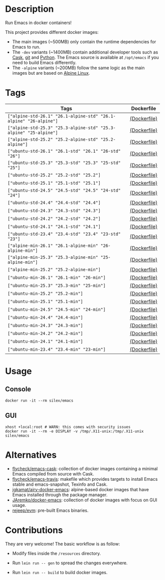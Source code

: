 <!-- -*- mode: markdown; -*- -->

# Description

Run Emacs in docker containers!

This project provides different docker images:

- The main images (~500MB) only contain the runtime dependencies for Emacs to run.
- The `-dev` variants (~1400MB) contain additional developer tools such as [Cask](https://cask.readthedocs.io),
  [git](https://git-scm.com) and [Python](https://www.python.org). The Emacs source is available at `/opt/emacs` if
  you need to build Emacs differently.
- The `-alpine` variants (~200MB) follow the same logic as the main images but are based on
  [Alpine Linux](https://alpinelinux.org).

# Tags

| Tags         | Dockerfile |
|--------------|------------|
| `["alpine-std-26.1" "26.1-alpine-std" "26.1-alpine" "26-alpine"]` | [(Dockerfile)](https://github.com/conao3/docker-emacs/blob/master/Dockerfiles/Dockerfile-alpine-std-26.1) |
| `["alpine-std-25.3" "25.3-alpine-std" "25.3-alpine" "25-alpine"]` | [(Dockerfile)](https://github.com/conao3/docker-emacs/blob/master/Dockerfiles/Dockerfile-alpine-std-25.3) |
| `["alpine-std-25.2" "25.2-alpine-std" "25.2-alpine"]` | [(Dockerfile)](https://github.com/conao3/docker-emacs/blob/master/Dockerfiles/Dockerfile-alpine-std-25.2) |
| `["ubuntu-std-26.1" "26.1-std" "26.1" "26-std" "26"]` | [(Dockerfile)](https://github.com/conao3/docker-emacs/blob/master/Dockerfiles/Dockerfile-ubuntu-std-26.1) |
| `["ubuntu-std-25.3" "25.3-std" "25.3" "25-std" "25"]` | [(Dockerfile)](https://github.com/conao3/docker-emacs/blob/master/Dockerfiles/Dockerfile-ubuntu-std-25.3) |
| `["ubuntu-std-25.2" "25.2-std" "25.2"]` | [(Dockerfile)](https://github.com/conao3/docker-emacs/blob/master/Dockerfiles/Dockerfile-ubuntu-std-25.2) |
| `["ubuntu-std-25.1" "25.1-std" "25.1"]` | [(Dockerfile)](https://github.com/conao3/docker-emacs/blob/master/Dockerfiles/Dockerfile-ubuntu-std-25.1) |
| `["ubuntu-std-24.5" "24.5-std" "24.5" "24-std" "24"]` | [(Dockerfile)](https://github.com/conao3/docker-emacs/blob/master/Dockerfiles/Dockerfile-ubuntu-std-24.5) |
| `["ubuntu-std-24.4" "24.4-std" "24.4"]` | [(Dockerfile)](https://github.com/conao3/docker-emacs/blob/master/Dockerfiles/Dockerfile-ubuntu-std-24.4) |
| `["ubuntu-std-24.3" "24.3-std" "24.3"]` | [(Dockerfile)](https://github.com/conao3/docker-emacs/blob/master/Dockerfiles/Dockerfile-ubuntu-std-24.3) |
| `["ubuntu-std-24.2" "24.2-std" "24.2"]` | [(Dockerfile)](https://github.com/conao3/docker-emacs/blob/master/Dockerfiles/Dockerfile-ubuntu-std-24.2) |
| `["ubuntu-std-24.1" "24.1-std" "24.1"]` | [(Dockerfile)](https://github.com/conao3/docker-emacs/blob/master/Dockerfiles/Dockerfile-ubuntu-std-24.1) |
| `["ubuntu-std-23.4" "23.4-std" "23.4" "23-std" "23"]` | [(Dockerfile)](https://github.com/conao3/docker-emacs/blob/master/Dockerfiles/Dockerfile-ubuntu-std-23.4) |
| `["alpine-min-26.1" "26.1-alpine-min" "26-alpine-min"]` | [(Dockerfile)](https://github.com/conao3/docker-emacs/blob/master/Dockerfiles/Dockerfile-alpine-min-26.1) |
| `["alpine-min-25.3" "25.3-alpine-min" "25-alpine-min"]` | [(Dockerfile)](https://github.com/conao3/docker-emacs/blob/master/Dockerfiles/Dockerfile-alpine-min-25.3) |
| `["alpine-min-25.2" "25.2-alpine-min"]` | [(Dockerfile)](https://github.com/conao3/docker-emacs/blob/master/Dockerfiles/Dockerfile-alpine-min-25.2) |
| `["ubuntu-min-26.1" "26.1-min" "26-min"]` | [(Dockerfile)](https://github.com/conao3/docker-emacs/blob/master/Dockerfiles/Dockerfile-ubuntu-min-26.1) |
| `["ubuntu-min-25.3" "25.3-min" "25-min"]` | [(Dockerfile)](https://github.com/conao3/docker-emacs/blob/master/Dockerfiles/Dockerfile-ubuntu-min-25.3) |
| `["ubuntu-min-25.2" "25.2-min"]` | [(Dockerfile)](https://github.com/conao3/docker-emacs/blob/master/Dockerfiles/Dockerfile-ubuntu-min-25.2) |
| `["ubuntu-min-25.1" "25.1-min"]` | [(Dockerfile)](https://github.com/conao3/docker-emacs/blob/master/Dockerfiles/Dockerfile-ubuntu-min-25.1) |
| `["ubuntu-min-24.5" "24.5-min" "24-min"]` | [(Dockerfile)](https://github.com/conao3/docker-emacs/blob/master/Dockerfiles/Dockerfile-ubuntu-min-24.5) |
| `["ubuntu-min-24.4" "24.4-min"]` | [(Dockerfile)](https://github.com/conao3/docker-emacs/blob/master/Dockerfiles/Dockerfile-ubuntu-min-24.4) |
| `["ubuntu-min-24.3" "24.3-min"]` | [(Dockerfile)](https://github.com/conao3/docker-emacs/blob/master/Dockerfiles/Dockerfile-ubuntu-min-24.3) |
| `["ubuntu-min-24.2" "24.2-min"]` | [(Dockerfile)](https://github.com/conao3/docker-emacs/blob/master/Dockerfiles/Dockerfile-ubuntu-min-24.2) |
| `["ubuntu-min-24.1" "24.1-min"]` | [(Dockerfile)](https://github.com/conao3/docker-emacs/blob/master/Dockerfiles/Dockerfile-ubuntu-min-24.1) |
| `["ubuntu-min-23.4" "23.4-min" "23-min"]` | [(Dockerfile)](https://github.com/conao3/docker-emacs/blob/master/Dockerfiles/Dockerfile-ubuntu-min-23.4) |

# Usage

## Console

``` shell
docker run -it --rm silex/emacs
```

## GUI

``` shell
xhost +local:root # WARN: this comes with security issues
docker run -it --rm -e DISPLAY -v /tmp/.X11-unix:/tmp/.X11-unix silex/emacs
```

# Alternatives

- [flycheck/emacs-cask](https://hub.docker.com/r/flycheck/emacs-cask): collection of docker images containing a
  minimal Emacs compiled from source with Cask.
- [flycheck/emacs-travis](https://github.com/flycheck/emacs-travis): makefile which provides targets to
  install Emacs stable and emacs-snapshot, Texinfo and Cask.
- [jgkamat/airy-docker-emacs](https://github.com/jgkamat/airy-docker-emacs): alpine-based docker images that have
  Emacs installed through the package manager.
- [JAremko/docker-emacs](https://github.com/JAremko/docker-emacs): collection of docker images with focus on GUI usage.
- [rejeep/evm](https://github.com/rejeep/evm): pre-built Emacs binaries.

# Contributions

They are very welcome! The basic workflow is as follow:

- Modify files inside the `/resources` directory.
- Run `lein run -- gen` to spread the changes everywhere.

- Run `lein run -- build` to build docker images.
